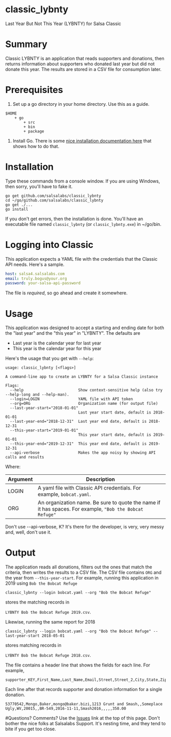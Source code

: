 # classic_lybnty
Last Year But Not This Year (LYBNTY) for Salsa Classic

# Summary
Classic LYBNTY is an application that reads supporters and donations, then returns
information about supporters who donated last year but did not donate this year.  The
results are stored in a CSV file for consumption later.

# Prerequisites
1. Set up a go directory in your home directory.  Use this as a guide.
```
$HOME
    + go
        + src
        + bin
        + package
```
1. Install Go.  There is some [nice installation documentation here](https://golang.org/doc/install) that shows how to do that.

# Installation
Type these commands from a console window.  If you are using Windows, then sorry, you'll have to fake it.
```
go get github.com/salsalabs/classic_lybnty
cd ~/go/github.com/salsalabs/classic_lybnty
go get ./...
go install
```
If you don't get errors, then the installation is done.  You'll have an executable file named `classic_lybnty` 
(or `classic_lybnty.exe`) in ~/go/bin.

# Logging into Classic
This application expects a YAML file with the credentials that the Classic API needs.  Here's a sample.
```yaml
host: salsa4.salsalabs.com
email: truly.bogus@your.org
password: your-salsa-api-password
```
The file is *required*, so go ahead and create it somewhere.

# Usage
This application was designed to accept a starting and ending date for both the "last year" and the "this year"
in "LYBNTY".  The defaults are
* Last year is the calendar year for last year
* This year is the calendar year for this year

Here's the usage that you get with `--help`:
```text
usage: classic_lybnty [<flags>]

A command-line app to create an LYBNTY for a Salsa Classic instance

Flags:
  --help                        Show context-sensitive help (also try --help-long and --help-man).
  --login=LOGIN                 YAML file with API token
  --org=ORG                     Organization name (for output file)
  --last-year-start="2018-01-01"  
                                Last year start date, default is 2018-01-01
  --last-year-end="2018-12-31"  Last year end date, default is 2018-12-31
  --this-year-start="2019-01-01"  
                                This year start date, default is 2019-01-01
  --this-year-end="2019-12-31"  This year end date, default is 2019-12-31
  --api-verbose                 Makes the app noisy by showing API calls and results
```
Where:

| Argument | Description |
| ---- | ---- |
|LOGIN|A yaml file with Classic API credentials. For example, `bobcat.yaml`.|
|ORG|An organization name.  Be sure to quote the name if it has spaces.  For example, `"Bob the Bobcat Refuge"`|

Don't use --api-verbose, K?  It's there for the developer, is very, very messy and, well, don't use it.

# Output

The application reads all donations, filters out the ones that match the criteria, then writes the results
to a CSV file.  The CSV file contains `ORG` and the year from `--this-year-start`.  For example, running this 
application in 2019 using `Bob the Bobcat Refuge`

```classic_lybnty --login bobcat.yaml --org "Bob the Bobcat Refuge"```

stores the matching records in 

`LYBNTY Bob the Bobcat Refuge 2019.csv`.

Likewise, running the same report for 2018

```classic_lybnty --login bobcat.yaml --org "Bob the Bobcat Refuge" --last-year-start 2018-05-01```

stores matching records in 

`LYBNTY Bob the Bobcat Refuge 2018.csv`.

The file contains a header line that shows the fields for each line.  For example,

```
supporter_KEY,First_Name,Last_Name,Email,Street,Street_2,City,State,Zip,Country,donation_KEY,Transaction_Date,Tracking_Code,Donation_Tracking_Code,Designation_Code,Result,Transaction_Type,amount
```

Each line after that records supporter and donation information for a single donation.

```
53770542,Mongo,Baker,mongo@baker.bizi,1213 Grunt and Smash,,Someplace Ugly,WV,20015,,BR-549,2016-11-11,Smash2016,,,,,350.00
```

#Questions?  Comments?
Use the [Issues](https://github.com/salsalabs/classic_lybnty/issues) link at the top of this page.  Don't bother the
nice folks at Salsalabs Support.  It's nesting time, and they tend to bite if you get too close.
